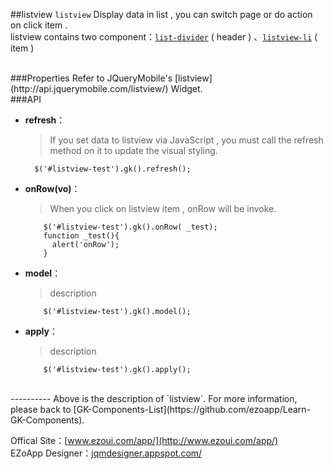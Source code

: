 ##listview
`listview` Display data in list , you can switch page or do action on click item .  
listview contains two component：[`list-divider`](https://github.com/ezoapp/Learn-GK-Components/blob/master/docs/GKComponent-list-divider.md)  ( header ) 、[`listview-li`](https://github.com/ezoapp/Learn-GK-Components/blob/master/docs/GKComponent-listview-li.md) ( item ) 

<br/>
###Properties
Refer to JQueryMobile's [listview](http://api.jquerymobile.com/listview/) Widget.

<br/>
###API

- **refresh**：  
 	> If you set data to listview via JavaScript , you must call the refresh method on it to update the visual styling.

		$('#listview-test').gk().refresh();

- **onRow(vo)**：  
  	> When you click on listview item , onRow will be invoke.

		  $('#listview-test').gk().onRow( _test);
		  function _test(){
		    alert('onRow');
		  }

- **model**：  
  	> description

		  $('#listview-test').gk().model();

- **apply**：  
  	> description

		  $('#listview-test').gk().apply();


<br/>
----------
Above is the description of `listview`. For more information, please back to [GK-Components-List](https://github.com/ezoapp/Learn-GK-Components).

Offical Site：[www.ezoui.com/app/](http://www.ezoui.com/app/)  
EZoApp Designer：[jqmdesigner.appspot.com/](http://jqmdesigner.appspot.com/)  






